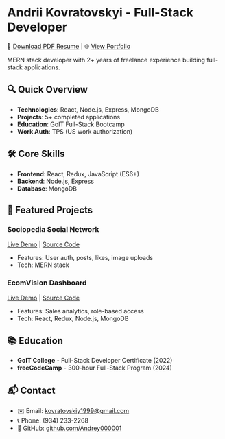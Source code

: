 # Andrii Kovratovskyi - Full-Stack Developer

📄 [Download PDF Resume](resume.pdf) | 🌐 [View Portfolio](https://andrey000001.github.io/)

MERN stack developer with 2+ years of freelance experience building full-stack applications.

## 🔍 Quick Overview
- **Technologies**: React, Node.js, Express, MongoDB
- **Projects**: 5+ completed applications
- **Education**: GoIT Full-Stack Bootcamp
- **Work Auth**: TPS (US work authorization)

## 🛠 Core Skills
- **Frontend**: React, Redux, JavaScript (ES6+)
- **Backend**: Node.js, Express
- **Database**: MongoDB

## 🚀 Featured Projects

### Sociopedia Social Network
[Live Demo](https://sociopedia-gold-ten.vercel.app/) | [Source Code](https://github.com/andrey000001/sociopedia)
- Features: User auth, posts, likes, image uploads
- Tech: MERN stack

### EcomVision Dashboard
[Live Demo](https://ecomvision-frontend-9mua.onrender.com) | [Source Code](https://github.com/andrey000001/ecomvision)
- Features: Sales analytics, role-based access
- Tech: React, Redux, Node.js, MongoDB

## 📚 Education
- **GoIT College** - Full-Stack Developer Certificate (2022)
- **freeCodeCamp** - 300-hour Full-Stack Program (2024)

## 📬 Contact
- ✉️ Email: [kovratovskiy1999@gmail.com](mailto:kovratovskiy1999@gmail.com)
- 📞 Phone: (934) 233-2268
- 🔗 GitHub: [github.com/Andrey000001](https://github.com/Andrey000001)